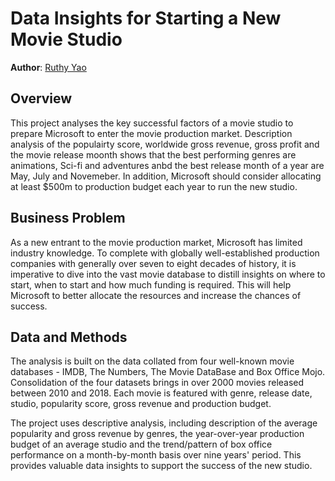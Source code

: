 # Data Insights for Starting a New Movie Studio

**Author**: [Ruthy Yao ](mailto:ruthy.yao@gmail.com)

## Overview

This project analyses the key successful factors of a movie studio to prepare Microsoft to enter the movie production market. Description analysis of the populairty score, worldwide gross revenue, gross profit and the movie release moonth shows that the best performing genres are animations, Sci-fi and adventures anbd the best release month of a year are May, July and Novemeber. In addition, Microsoft should consider allocating at least $500m to production budget each year to run the new studio.

## Business Problem

As a new entrant to the movie production market, Microsoft has limited industry knowledge. To complete with globally well-established production companies with generally over seven to eight decades of history, it is imperative to dive into the vast movie database to distill insights on where to start, when to start and how much funding is required. This will help Microsoft to better allocate the resources and increase the chances of success. 

## Data and Methods

The analysis is built on the data collated from four well-known movie databases - IMDB, The Numbers, The Movie DataBase and Box Office Mojo. Consolidation of the four datasets brings in over 2000 movies released between 2010 and 2018. Each movie is featured with genre, release date, studio, popularity score, gross revenue and production budget.

The project uses descriptive analysis, including description of the average popularity and gross revenue by genres, the year-over-year production budget of an average studio and the trend/pattern of box office performance on a month-by-month basis over nine years' period. This provides valuable data insights to support the success of the new studio.  

